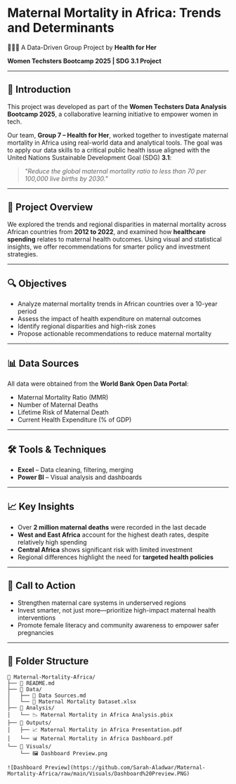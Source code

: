# Maternal Mortality in Africa: Trends and Determinants  
👩🏽‍⚕️ A Data-Driven Group Project by **Health for Her**

**Women Techsters Bootcamp 2025 | SDG 3.1 Project**

---

## 🧭 Introduction

This project was developed as part of the **Women Techsters Data Analysis Bootcamp 2025**, a collaborative learning initiative to empower women in tech.

Our team, **Group 7 – Health for Her**, worked together to investigate maternal mortality in Africa using real-world data and analytical tools. The goal was to apply our data skills to a critical public health issue aligned with the United Nations Sustainable Development Goal (SDG) **3.1**:

> _"Reduce the global maternal mortality ratio to less than 70 per 100,000 live births by 2030."_

---

## 📌 Project Overview

We explored the trends and regional disparities in maternal mortality across African countries from **2012 to 2022**, and examined how **healthcare spending** relates to maternal health outcomes. Using visual and statistical insights, we offer recommendations for smarter policy and investment strategies.

---

## 🔍 Objectives

- Analyze maternal mortality trends in African countries over a 10-year period  
- Assess the impact of health expenditure on maternal outcomes  
- Identify regional disparities and high-risk zones  
- Propose actionable recommendations to reduce maternal mortality  

---

## 📊 Data Sources

All data were obtained from the **World Bank Open Data Portal**:

- Maternal Mortality Ratio (MMR)  
- Number of Maternal Deaths  
- Lifetime Risk of Maternal Death  
- Current Health Expenditure (% of GDP)  

---

## 🛠 Tools & Techniques

- **Excel** – Data cleaning, filtering, merging  
- **Power BI** – Visual analysis and dashboards  

---

## 📈 Key Insights

- Over **2 million maternal deaths** were recorded in the last decade  
- **West and East Africa** account for the highest death rates, despite relatively high spending  
- **Central Africa** shows significant risk with limited investment  
- Regional differences highlight the need for **targeted health policies**  

---

## 📢 Call to Action

- Strengthen maternal care systems in underserved regions  
- Invest smarter, not just more—prioritize high-impact maternal health interventions  
- Promote female literacy and community awareness to empower safer pregnancies  

---

## 📁 Folder Structure

```text
📂 Maternal-Mortality-Africa/
├── 📄 README.md
├── 📂 Data/
│   ├── 📑 Data Sources.md
│   └── 🧮 Maternal Mortality Dataset.xlsx
├── 📂 Analysis/
│   └── 📉 Maternal Mortality in Africa Analysis.pbix
├── 📂 Outputs/
│   ├── 📈 Maternal Mortality in Africa Presentation.pdf
│   └── 📊 Maternal Mortality in Africa Dashboard.pdf
└── 📂 Visuals/
    └── 🖼️ Dashboard Preview.png

![Dashboard Preview](https://github.com/Sarah-Aladwar/Maternal-Mortality-Africa/raw/main/Visuals/Dashboard%20Preview.PNG)
